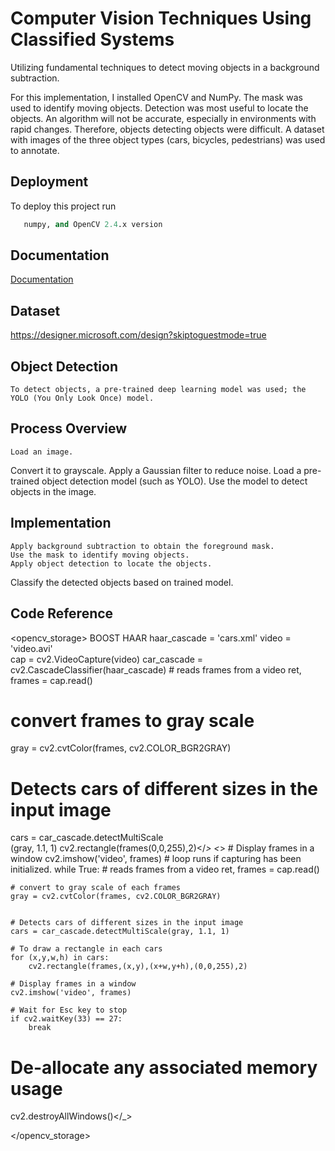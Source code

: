# Computer Vision Techniques Using  Classified Systems 

Utilizing  fundamental techniques to detect moving objects in a background subtraction. 

For this implementation, I installed OpenCV and NumPy. 
The mask was used to identify moving objects. Detection was most useful to locate the objects. An algorithm will not be accurate, especially in environments with rapid changes. Therefore, objects detecting objects were difficult. A dataset with images of the three object types (cars, bicycles, pedestrians) was used to annotate.
## Deployment

To deploy this project run

```python 3.x version 
   numpy, and OpenCV 2.4.x version
```


## Documentation

[Documentation](https://github.com/Treddd88/Coding-Challenge-.git)


## Dataset
https://designer.microsoft.com/design?skiptoguestmode=true 
## Object Detection 
	To detect objects, a pre-trained deep learning model was used; the YOLO (You Only Look Once) model.
## Process Overview 
	Load an image.
   Convert it to grayscale.
	Apply a Gaussian filter to reduce noise.
	Load a pre-trained object detection model (such as YOLO).
	Use the model to detect objects in the image.

## Implementation 
	Apply background subtraction to obtain the foreground mask.
	Use the mask to identify moving objects.
	Apply object detection to locate the objects.
   Classify the detected objects based on trained model.

## Code Reference 
<opencv_storage>
<cascade type_id="opencv-cascade-classifier"><stageType>BOOST</stageType>
  <featureType>HAAR</featureType>
  haar_cascade = 'cars.xml'
video = 'video.avi'      
cap = cv2.VideoCapture(video) 
car_cascade = cv2.CascadeClassifier(haar_cascade)
    # reads frames from a video 
ret, frames = cap.read() 
        
# convert frames to gray scale  
gray = cv2.cvtColor(frames, cv2.COLOR_BGR2GRAY) 
        
# Detects cars of different sizes in the input image 
cars = car_cascade.detectMultiScale
  <internalNodes>  
      (gray, 1.1, 1)
          <leafValues>
            cv2.rectangle(frames(0,0,255),2)</leafValues></_>
        <_>
          <internalNodes>
           # Display frames in a window 
              cv2.imshow('video', frames)</internalNodes>
          <leafValues>
        # loop runs if capturing has been initialized. 
while True: 
    # reads frames from a video 
    ret, frames = cap.read() 
        
    # convert to gray scale of each frames 
    gray = cv2.cvtColor(frames, cv2.COLOR_BGR2GRAY) 
        
    
    # Detects cars of different sizes in the input image 
    cars = car_cascade.detectMultiScale(gray, 1.1, 1) 
        
    # To draw a rectangle in each cars 
    for (x,y,w,h) in cars: 
        cv2.rectangle(frames,(x,y),(x+w,y+h),(0,0,255),2) 
    
    # Display frames in a window  
    cv2.imshow('video', frames) 
        
    # Wait for Esc key to stop 
    if cv2.waitKey(33) == 27: 
        break
    
# De-allocate any associated memory usage 
cv2.destroyAllWindows()</leafValues></_>
            
</opencv_storage>

	
